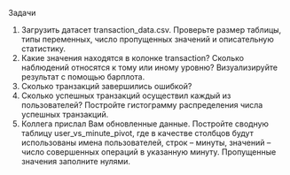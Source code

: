 Задачи
1.	Загрузить датасет transaction_data.csv. Проверьте размер таблицы, типы переменных, число пропущенных значений и описательную статистику.
2.	Какие значения находятся в колонке transaction? Сколько наблюдений относятся к тому или иному уровню? Визуализируйте результат с помощью барплота.
3.	Сколько транзакций завершились ошибкой?
4.	Сколько успешных транзакций осуществил каждый из пользователей? Постройте гистограмму распределения числа успешных транзакций.
5.	Коллега прислал Вам обновленные данные. Постройте сводную таблицу user_vs_minute_pivot, где в качестве столбцов будут использованы имена пользователей, строк – минуты, значений – число совершенных операций в указанную минуту. Пропущенные значения заполните нулями.
